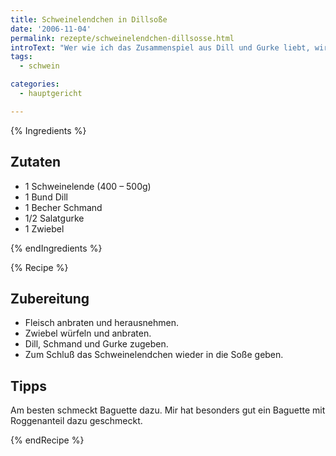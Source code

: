 ```yaml
---
title: Schweinelendchen in Dillsoße
date: '2006-11-04'
permalink: rezepte/schweinelendchen-dillsosse.html
introText: "Wer wie ich das Zusammenspiel aus Dill und Gurke liebt, wird dieses Gericht schnell vergöttern."
tags:
  - schwein

categories:
  - hauptgericht

---
```


{% Ingredients %}

## Zutaten

- 1 Schweinelende (400 – 500g)
- 1 Bund Dill
- 1 Becher Schmand
- 1/2 Salatgurke
- 1 Zwiebel

{% endIngredients %}

{% Recipe %}

## Zubereitung

- Fleisch anbraten und herausnehmen.
- Zwiebel würfeln und anbraten.
- Dill, Schmand und Gurke zugeben.
- Zum Schluß das Schweinelendchen wieder in die Soße geben.

## Tipps

Am besten schmeckt Baguette dazu. Mir hat besonders gut ein Baguette mit Roggenanteil dazu geschmeckt.

{% endRecipe %}
